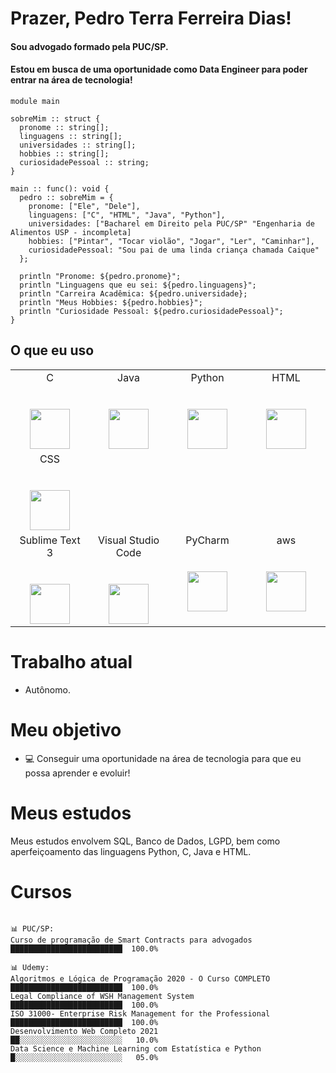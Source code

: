 # Prazer, Pedro Terra Ferreira Dias!

#### Sou advogado formado pela PUC/SP.
#### Estou em busca de uma oportunidade como Data Engineer para poder entrar na área de tecnologia!

```pedro
module main

sobreMim :: struct {
  pronome :: string[];
  linguagens :: string[];
  universidades :: string[];
  hobbies :: string[];
  curiosidadePessoal :: string;
}

main :: func(): void {
  pedro :: sobreMim = {
    pronome: ["Ele", "Dele"],
    linguagens: ["C", "HTML", "Java", "Python"],
    universidades: ["Bacharel em Direito pela PUC/SP" "Engenharia de Alimentos USP - incompleta]
    hobbies: ["Pintar", "Tocar violão", "Jogar", "Ler", "Caminhar"],
    curiosidadePessoal: "Sou pai de uma linda criança chamada Caique"
  };

  println "Pronome: ${pedro.pronome}";
  println "Linguagens que eu sei: ${pedro.linguagens}";
  println "Carreira Acadêmica: ${pedro.universidade};
  println "Meus Hobbies: ${pedro.hobbies}";
  println "Curiosidade Pessoal: ${pedro.curiosidadePessoal}";
}
```

## O que eu uso

<table>
  <tbody>
    <tr valign="top">
      <td width="25%" align="center">
        <span>C</span><br><br><br>
        <img height="64px" src="https://cdn.svgporn.com/logos/c.svg">
      </td>
      <td width="25%" align="center">
        <span>Java</span><br><br><br>
        <img height="64px" src="https://cdn.svgporn.com/logos/java.svg">
      </td>
      <td width="25%" align="center">
        <span>Python</span><br><br><br>
        <img height="64px" src="https://cdn.svgporn.com/logos/python.svg">
      </td>            
      <td width="25%" align="center">
        <span>HTML</span><br><br><br>
        <img height="64px" src="https://cdn.svgporn.com/logos/html-5.svg">
      </td>   
      </tr>    
      <td width="25%" align="center">
        <span>CSS</span><br><br><br>
        <img height="64px" src="https://cdn.svgporn.com/logos/css-3.svg">
      </td>   
      </tr>     
     <tr valign="top">
      <td width="25%" align="center">
        <span>Sublime Text 3</span><br><br><br>
        <img height="64px" src="https://cdn.worldvectorlogo.com/logos/sublime-text.svg">
      </td>
     <td width="25%" align="center">
       <span>Visual Studio Code</span><br><br><br>
        <img height="64px" src="https://cdn.svgporn.com/logos/visual-studio-code.svg">
      </td>
     <td width="25%" align="center">
        <span>PyCharm</span><br><br><br>
        <img height="64px" src="https://cdn.svgporn.com/logos/pycharm.svg">
     </td>
     <td width="25%" align="center">
        <span>aws</span><br><br><br>
        <img height="64px" src="https://cdn.svgporn.com/logos/aws.svg">
     </td>
    </tr>
  </tbody>
</table>


# Trabalho atual

- Autônomo.


# Meu objetivo

- 💻 Conseguir uma oportunidade na área de tecnologia para que eu possa aprender e evoluir!


# Meus estudos

Meus estudos envolvem SQL, Banco de Dados, LGPD, bem como aperfeiçoamento das linguagens Python, C, Java e HTML.


# Cursos 
```text

📊 PUC/SP: 
Curso de programação de Smart Contracts para advogados       █████████████████████████  100.0% 

📊 Udemy: 
Algoritmos e Lógica de Programação 2020 - O Curso COMPLETO   █████████████████████████  100.0%
Legal Compliance of WSH Management System                    █████████████████████████  100.0%
ISO 31000- Enterprise Risk Management for the Professional   █████████████████████████  100.0%
Desenvolvimento Web Completo 2021                            ██░░░░░░░░░░░░░░░░░░░░░░░   10.0%
Data Science e Machine Learning com Estatística e Python     █░░░░░░░░░░░░░░░░░░░░░░░░   05.0%


